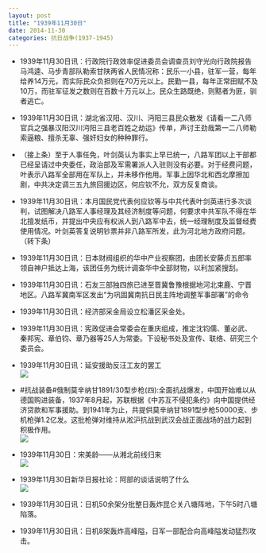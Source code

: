 ```yaml
---
layout: post
title: "1939年11月30日"
date: 2014-11-30
categories: 抗日战争(1937-1945)
---
```


<meta name="referrer" content="no-referrer" />

- 1939年11月30日讯：行政院行政效率促进委员会调查员刘守光向行政院报告马鸿逵、马步青部队勒索甘陕两省人民情况称：民乐一小县，驻军一营，每年给养14万元，而实际民众负担则在70万元以上。民勤一县，每年正常田赋不及10万，而驻军征发之数则在百数十万元以上。民众生路既绝，则黠者为匪，驯者逃亡。 

- 1939年11月30日讯：湖北省汉阳、汉川、沔阳三县民众散发《请看一二八师官兵之强暴汉阳汉川沔阳三县老百姓之劫运》传单，声讨王劲哉第一二八师勒索逼粮、擅杀无辜、强奸妇女的种种罪行。 

- （接上条）至于人事任免，叶剑英认为事实上早已统一，八路军团以上干部都已经呈请过中央委任，政治部及军需署派人入驻则没有必要。对于经费问题，叶表示八路军全部用在军队上，并未移作他用。军事上因华北和西北摩擦加剧，中共决定调三五九旅回援边区，何应钦不允，双方反复商谈。 

- 1939年11月30日讯：本月国民党代表何应钦等与中共代表叶剑英进行多次谈判，试图解决八路军人事经理及其经济制度等问题，何要求中共军队不得在华北擅发纸币，并提出中央应有权派人到八路军中去，统一经理制度及监督经费使用情况。叶剑英答复说明钞票并非八路军所发，此为河北地方政府问题。（转下条） 

- 1939年11月30日讯：日本财阀组织的华中产业视察团，由团长安藤贞五郎率领自神户抵达上海，该团任务为统计调查华中全部财物，以利加紧搜刮。 

- 1939年11月30日讯：石友三部独四旅已进至晋冀鲁豫根据地河北束鹿、宁晋地区。八路军冀南军区发出“为巩固冀南抗日民主阵地调整军事部署”的命令 

- 1939年11月30日讯：经济部采金局设立松潘区采金处。 

- 1939年11月30日讯：宪政促进会常委会在重庆组成，推定沈钧儒、董必武、秦邦宪、章伯钧、章乃器等25人为常委。下设秘书处及宣传、联络、研究三个委员会。 

- 1939年11月30日讯：延安援助反汪工友的罢工 <br/><img src="https://ww2.sinaimg.cn/large/aca367d8jw1emstg2t2k1j20n511515b.jpg" />

- #抗战装备#俄制莫辛纳甘1891/30型步枪(四):全面抗战爆发，中国开始难以从德国购进装备，1937年8月起，苏联根据《中苏互不侵犯条约》向中国提供经济贷款和军事援助。到1941年为止，共提供莫辛纳甘1891型步枪50000支、步机枪弹1.2亿发。这批枪弹对维持从淞沪抗战到武汉会战正面战场的战力起到积极作用。 <br/><img src="https://ww1.sinaimg.cn/large/aca367d8jw1emssl5jv86j20ku0yfn55.jpg" />

- 1939年11月30日：宋美龄——从湘北前线归来 <br/><img src="https://ww2.sinaimg.cn/large/aca367d8jw1emsrpvwcm2j20k437mhdt.jpg" />

- 1939年11月30日新华日报社论：阿部的谈话说明了什么 <br/><img src="https://ww1.sinaimg.cn/large/aca367d8jw1emspz3rc1mj211i0hbgsd.jpg" />

- 1939年11月30日讯：日机50余架分批整日轰炸昆仑关八塘阵地，下午5时八塘陷落。 

- 1939年11月30日讯：日机8架轰炸高峰隘，日军一部配合向高峰隘发动猛烈攻击。 


